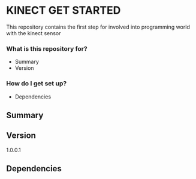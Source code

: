 # KINECT GET STARTED

This repository contains the first step for involved into programming world with the kinect sensor

### What is this repository for? ###

* Summary
* Version

### How do I get set up? ###

* Dependencies

## Summary ##

## Version ##

1.0.0.1

## Dependencies ##

